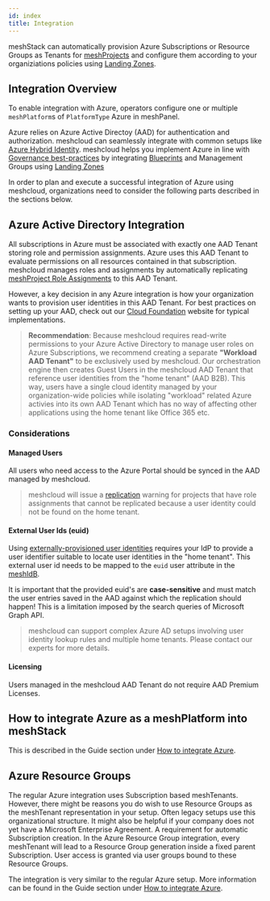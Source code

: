 ```yaml
---
id: index
title: Integration
---
```


meshStack can automatically provision Azure Subscriptions or Resource Groups as Tenants for [meshProjects](/concepts/project) and configure them according to your organiziations policies
using [Landing Zones](/concepts/landing-zone).

## Integration Overview

To enable integration with Azure, operators configure one or multiple `meshPlatform`s of `PlatformType` Azure in meshPanel.

Azure relies on Azure Active Directoy (AAD) for authentication and authorization. meshcloud can seamlessly integrate with common
setups like [Azure Hybrid Identity](https://docs.microsoft.com/en-us/azure/active-directory/hybrid/). meshcloud helps you implement Azure in line with [Governance best-practices](https://docs.microsoft.com/en-us/azure/cloud-adoption-framework/govern/governance-disciplines) by integrating [Blueprints](https://docs.microsoft.com/en-us/azure/governance/blueprints/overview) and Management Groups using [Landing Zones](#landing-zones)

In order to plan and execute a successful integration of Azure using meshcloud, organizations need to consider the following parts described in the sections below.

## Azure Active Directory Integration

All subscriptions in Azure must be associated with exactly one AAD Tenant storing role and permission assignments. Azure uses this AAD Tenant to evaluate permissions on all resources contained in that subscription. meshcloud manages roles and assignments
by automatically replicating [meshProject Role Assignments](/concepts/project) to this AAD Tenant.

However, a key decision in any Azure integration is how your organization wants to provision user identities in this AAD Tenant. For best practices on setting up your AAD, check out our [Cloud Foundation](https://cloudfoundation.meshcloud.io/maturity-model/iam/federated-identity-and-authentication.html#azure-active-directory) website for typical implementations.

> **Recommendation**: Because meshcloud requires read-write permissions to your Azure Active Directory to manage user roles on Azure Subscriptions, we recommend creating a separate **"Workload AAD Tenant"** to be exclusively used by meshcloud. Our orchestration engine then creates Guest Users in the meshcloud AAD Tenant that reference user identities from the "home tenant" (AAD B2B). This way, users have a single cloud identity managed by your organization-wide policies while isolating "workload" related Azure activies into its own AAD Tenant which has no way of affecting other applications using the home tenant like Office 365 etc.

### Considerations

#### Managed Users

All users who need access to the Azure Portal should be synced in the AAD managed by meshcloud.

> meshcloud will issue a [replication](/concepts/tenant) warning for projects that have role assignments that cannot be replicated because a user identity could not be found on the home tenant.

#### External User Ids (euid)

Using [externally-provisioned user identities](concepts/identity-and-access-management.md#externally-provisioned-identities) requires your IdP to provide a user identifier suitable to locate user identities
in the "home tenant". This external user id needs to be mapped to the `euid` user attribute in the [meshIdB](concepts/identity-and-access-management.md).

It is important that the provided euid's are **case-sensitive** and must match the user entries saved in the AAD against which the replication should happen! This is a limitation imposed by the search queries of Microsoft Graph API.

> meshcloud can support complex Azure AD setups involving user identity lookup rules and multiple home tenants. Please contact our experts for more details.

#### Licensing

Users managed in the meshcloud AAD Tenant do not require AAD Premium Licenses.

## How to integrate Azure as a meshPlatform into meshStack

This is described in the Guide section under [How to integrate Azure](/integrations/azure/how-to-integrate).

## Azure Resource Groups

The regular Azure integration uses Subscription based meshTenants. However, there might be reasons you do wish to use Resource Groups as the meshTenant representation in your setup. Often legacy setups use this
organizational structure. It might also be helpful if your company does not yet have a Microsoft Enterprise Agreement. A requirement for automatic Subscription creation.
In the Azure Resource Group integration, every meshTenant will lead to a Resource Group generation inside a fixed parent Subscription. User access is granted via user groups bound to these Resource Groups.

The integration is very similar to the regular Azure setup. More information can be found in the Guide section under [How to integrate Azure](/integrations/azure/how-to-integrate).
